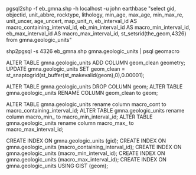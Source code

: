 pgsql2shp -f eb_gmna.shp -h localhost -u john earthbase "select gid, objectid, unit_abbre, rocktype, lithology, min_age, max_age, min_max_re, unit_uncer, age_uncert, map_unit_n,  eb_interval_id AS macro_containing_interval_id, eb_min_interval_id AS macro_min_interval_id, eb_max_interval_id AS macro_max_interval_id, st_setsrid(the_geom,4326) from gmna.geologic_units"

shp2pgsql -s 4326 eb_gmna.shp gmna.geologic_units | psql geomacro

ALTER TABLE gmna.geologic_units ADD COLUMN geom_clean geometry;
UPDATE gmna.geologic_units SET geom_clean = st_snaptogrid(st_buffer(st_makevalid(geom),0),0.00001);

ALTER TABLE gmna.geologic_units DROP COLUMN geom;
ALTER TABLE gmna.geologic_units RENAME COLUMN geom_clean to geom;

ALTER TABLE gmna.geologic_units rename column macro_cont to macro_containing_interval_id;
ALTER TABLE gmna.geologic_units rename column macro_min_ to macro_min_interval_id;
ALTER TABLE gmna.geologic_units rename column macro_max_ to macro_max_interval_id;

CREATE INDEX ON gmna.geologic_units (gid);
CREATE INDEX ON gmna.geologic_units (macro_containing_interval_id);
CREATE INDEX ON gmna.geologic_units (macro_min_interval_id);
CREATE INDEX ON gmna.geologic_units (macro_max_interval_id);
CREATE INDEX ON gmna.geologic_units USING GIST (geom);